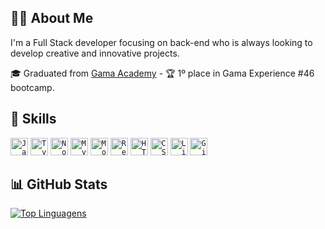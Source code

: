 ## 👨‍💻 About Me

I'm a Full Stack developer focusing on back-end who is always looking to develop creative and innovative projects.

🎓 Graduated from [Gama Academy](https://www.gama.academy/gama-experience/desenvolvimento-web) - :trophy: 1º place in Gama Experience #46 bootcamp.

## 🚀 Skills

<code><img height="28" src="https://img.shields.io/badge/JavaScript-F7DF1E?style=for-the-badge&logo=JavaScript&logoColor=white" alt="Javascript"/></code>
<code><img height="28" src="https://img.shields.io/badge/TypeScript-007ACC?style=for-the-badge&logo=typescript&logoColor=white" alt="Typescript"/></code>
<code><img height="28" src="https://img.shields.io/badge/Node.js-43853D?style=for-the-badge&logo=node.js&logoColor=white" alt="Nodejs"/></code>
<code><img height="28" src="https://img.shields.io/badge/MySQL-00000F?style=for-the-badge&logo=mysql&logoColor=white" alt="MySQL"/></code>
<code><img height="28" src="https://img.shields.io/badge/MongoDB-4EA94B?style=for-the-badge&logo=mongodb&logoColor=white" alt="MongoDB"/></code>
<code><img height="28" src="https://img.shields.io/badge/React-20232A?style=for-the-badge&logo=react&logoColor=61DAFB" alt="React"/></code>
<code><img height="28" src="https://img.shields.io/badge/HTML5-E34F26?style=for-the-badge&logo=html5&logoColor=white" alt="HTML5"/></code>
<code><img height="28" src="https://img.shields.io/badge/CSS3-1572B6?style=for-the-badge&logo=css3&logoColor=white" alt="CSS"/></code>
<code><img height="28" src="https://img.shields.io/badge/Linux-FCC624?style=for-the-badge&logo=linux&logoColor=black" alt="Linux"/></code>
<code><img height="28" src="https://img.shields.io/badge/GIT-E44C30?style=for-the-badge&logo=git&logoColor=white" alt="Git"/></code>

## 📊 GitHub Stats


 [![Top Linguagens](https://github-readme-stats.vercel.app/api/top-langs/?username=tcalmeida&show_icons=true&count_private=true&hide_border=true&title_color=00bfbf&icon_color=00bfbf&text_color=00bfbf&bg_color=0d1117)](https://github.com/anuraghazra/github-readme-stats)


<!---
tcalmeida/tcalmeida is a ✨ special ✨ repository because its `README.md` (this file) appears on your GitHub profile.
You can click the Preview link to take a look at your changes.
--->
